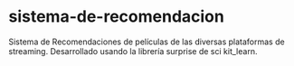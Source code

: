 # sistema-de-recomendacion
Sistema de Recomendaciones de películas de las diversas plataformas de streaming. Desarrollado usando la librería surprise de sci kit_learn.
